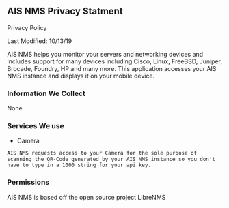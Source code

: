 ## AIS NMS Privacy Statment

Privacy Policy

Last Modified: 10/13/19

AIS NMS helps you monitor your servers and networking devices and includes support for many devices including Cisco, Linux, FreeBSD, Juniper, Brocade, Foundry, HP and many more. This application accesses your AIS NMS instance and displays it on your mobile device.

### Information We Collect

None

### Services We use
 * Camera
 
 `AIS NMS requests access to your Camera for the sole purpose of scanning the QR-Code generated by your AIS NMS instance so you don't have to type in a 1000 string for your api key.
`
### Permissions

AIS NMS is based off the open source project LibreNMS
